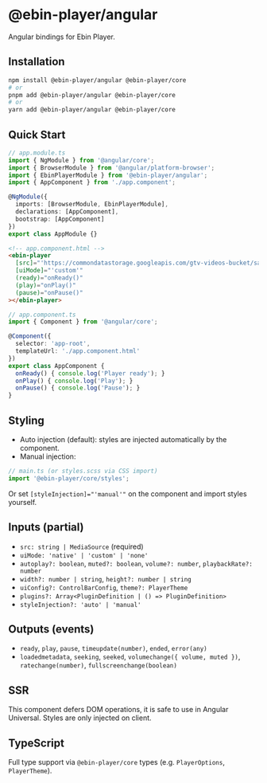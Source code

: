 # @ebin-player/angular

Angular bindings for Ebin Player.

## Installation

```bash
npm install @ebin-player/angular @ebin-player/core
# or
pnpm add @ebin-player/angular @ebin-player/core
# or
yarn add @ebin-player/angular @ebin-player/core
```

## Quick Start

```ts
// app.module.ts
import { NgModule } from '@angular/core';
import { BrowserModule } from '@angular/platform-browser';
import { EbinPlayerModule } from '@ebin-player/angular';
import { AppComponent } from './app.component';

@NgModule({
  imports: [BrowserModule, EbinPlayerModule],
  declarations: [AppComponent],
  bootstrap: [AppComponent]
})
export class AppModule {}
```

```html
<!-- app.component.html -->
<ebin-player
  [src]="'https://commondatastorage.googleapis.com/gtv-videos-bucket/sample/WeAreGoingOnBullrun.mp4'"
  [uiMode]="'custom'"
  (ready)="onReady()"
  (play)="onPlay()"
  (pause)="onPause()"
></ebin-player>
```

```ts
// app.component.ts
import { Component } from '@angular/core';

@Component({
  selector: 'app-root',
  templateUrl: './app.component.html'
})
export class AppComponent {
  onReady() { console.log('Player ready'); }
  onPlay() { console.log('Play'); }
  onPause() { console.log('Pause'); }
}
```

## Styling

- Auto injection (default): styles are injected automatically by the component.
- Manual injection:

```ts
// main.ts (or styles.scss via CSS import)
import '@ebin-player/core/styles';
```

Or set `[styleInjection]="'manual'"` on the component and import styles yourself.

## Inputs (partial)
- `src: string | MediaSource` (required)
- `uiMode: 'native' | 'custom' | 'none'`
- `autoplay?: boolean`, `muted?: boolean`, `volume?: number`, `playbackRate?: number`
- `width?: number | string`, `height?: number | string`
- `uiConfig?: ControlBarConfig`, `theme?: PlayerTheme`
- `plugins?: Array<PluginDefinition | () => PluginDefinition>`
- `styleInjection?: 'auto' | 'manual'`

## Outputs (events)
- `ready`, `play`, `pause`, `timeupdate(number)`, `ended`, `error(any)`
- `loadedmetadata`, `seeking`, `seeked`, `volumechange({ volume, muted })`, `ratechange(number)`, `fullscreenchange(boolean)`

## SSR
This component defers DOM operations, it is safe to use in Angular Universal. Styles are only injected on client.

## TypeScript
Full type support via `@ebin-player/core` types (e.g. `PlayerOptions`, `PlayerTheme`).
